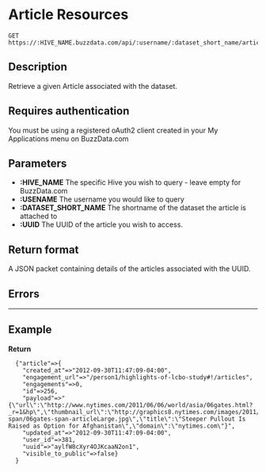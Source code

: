 # Article Resources

    GET https://:HIVE_NAME.buzzdata.com/api/:username/:dataset_short_name/articles/:uuid

## Description

Retrieve a given Article associated with the dataset. 

## Requires authentication

You must be using a registered oAuth2 client created in your My Applications menu on BuzzData.com

## Parameters

- **:HIVE_NAME** The specific Hive you wish to query - leave empty for BuzzData.com
- **:USENAME** The username you would like to query
- **:DATASET_SHORT_NAME** The shortname of the dataset the article is attached to
- **:UUID** The UUID of the article you wish to access.

## Return format

A JSON packet containing details of the articles associated with the UUID.

## Errors

***

## Example

**Return**

      {"article"=>{
        "created_at"=>"2012-09-30T11:47:09-04:00", 
        "engagement_url"=>"/person1/highlights-of-lcbo-study#!/articles", 
        "engagements"=>0, 
        "id"=>256, 
        "payload"=>"{\"url\":\"http://www.nytimes.com/2011/06/06/world/asia/06gates.html?_r=1&hp\",\"thumbnail_url\":\"http://graphics8.nytimes.com/images/2011/06/06/world/06gates-span/06gates-span-articleLarge.jpg\",\"title\":\"Steeper Pullout Is Raised as Option for Afghanistan\",\"domain\":\"nytimes.com\"}", 
        "updated_at"=>"2012-09-30T11:47:09-04:00", 
        "user_id"=>381, 
        "uuid"=>"aylfW8cXyr4OJKcaaN2on1", 
        "visible_to_public"=>false}
      }
    
